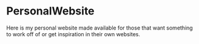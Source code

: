 # PersonalWebsite
Here is my personal website made available for those that want something to work off of or get inspiration in their own websites.
